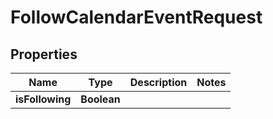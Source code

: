 

# FollowCalendarEventRequest


## Properties

| Name | Type | Description | Notes |
|------------ | ------------- | ------------- | -------------|
|**isFollowing** | **Boolean** |  |  |



